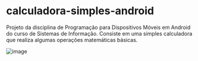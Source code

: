 # calculadora-simples-android
Projeto da disciplina de Programação para Dispositivos Móveis em Android do curso de Sistemas de Informação.
Consiste em uma simples calculadora que realiza algumas operações matemáticas básicas.

![image](https://user-images.githubusercontent.com/86134040/203454483-5402fd4e-6988-413d-87ca-96ab6282ee85.png)

